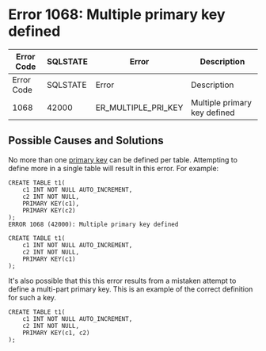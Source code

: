 
# Error 1068: Multiple primary key defined


| Error Code | SQLSTATE | Error | Description |
| --- | --- | --- | --- |
| Error Code | SQLSTATE | Error | Description |
| 1068 | 42000 | ER_MULTIPLE_PRI_KEY | Multiple primary key defined |




## Possible Causes and Solutions


No more than one [primary key](/en/getting-started-with-indexes/#primary-key) can be defined per table. Attempting to define more in a single table will result in this error. For example:


```
CREATE TABLE t1(
    c1 INT NOT NULL AUTO_INCREMENT, 
    c2 INT NOT NULL, 
    PRIMARY KEY(c1),
    PRIMARY KEY(c2)
);
ERROR 1068 (42000): Multiple primary key defined

CREATE TABLE t1(
    c1 INT NOT NULL AUTO_INCREMENT, 
    c2 INT NOT NULL, 
    PRIMARY KEY(c1)
);
```

It's also possible that this this error results from a mistaken attempt to define a multi-part primary key. This is an example of the correct definition for such a key.


```
CREATE TABLE t1(
    c1 INT NOT NULL AUTO_INCREMENT, 
    c2 INT NOT NULL, 
    PRIMARY KEY(c1, c2)
);
```
